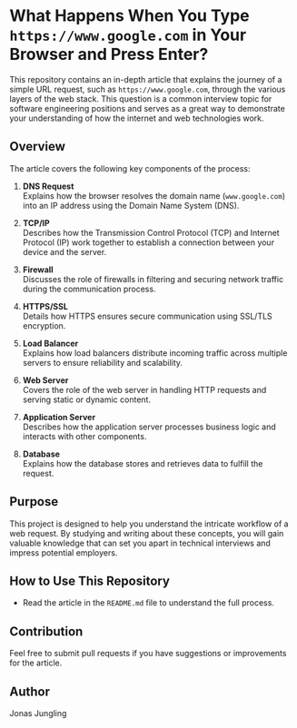 # What Happens When You Type `https://www.google.com` in Your Browser and Press Enter?

This repository contains an in-depth article that explains the journey of a simple URL request, such as `https://www.google.com`, through the various layers of the web stack. This question is a common interview topic for software engineering positions and serves as a great way to demonstrate your understanding of how the internet and web technologies work.

## Overview

The article covers the following key components of the process:

1. **DNS Request**  
    Explains how the browser resolves the domain name (`www.google.com`) into an IP address using the Domain Name System (DNS).

2. **TCP/IP**  
    Describes how the Transmission Control Protocol (TCP) and Internet Protocol (IP) work together to establish a connection between your device and the server.

3. **Firewall**  
    Discusses the role of firewalls in filtering and securing network traffic during the communication process.

4. **HTTPS/SSL**  
    Details how HTTPS ensures secure communication using SSL/TLS encryption.

5. **Load Balancer**  
    Explains how load balancers distribute incoming traffic across multiple servers to ensure reliability and scalability.

6. **Web Server**  
    Covers the role of the web server in handling HTTP requests and serving static or dynamic content.

7. **Application Server**  
    Describes how the application server processes business logic and interacts with other components.

8. **Database**  
    Explains how the database stores and retrieves data to fulfill the request.

## Purpose

This project is designed to help you understand the intricate workflow of a web request. By studying and writing about these concepts, you will gain valuable knowledge that can set you apart in technical interviews and impress potential employers.

## How to Use This Repository

- Read the article in the `README.md` file to understand the full process.

## Contribution

Feel free to submit pull requests if you have suggestions or improvements for the article.

## Author

Jonas Jungling
